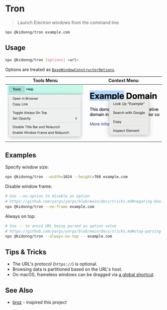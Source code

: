 # Tron

> Launch Electron windows from the command line

```sh
npx @kidonng/tron example.com
```

## Usage

```sh
npx @kidonng/tron [options] <url>
```

Options are treated as [`BaseWindowConstructorOptions`](https://www.electronjs.org/docs/latest/api/structures/base-window-options).

| Tools Menu                           | Context Menu                             |
|--------------------------------------|------------------------------------------|
| ![Tools Menu](images/tools-menu.png) | ![Context Menu](images/context-menu.png) |

## Examples

Specify window size:

```sh
npx @kidonng/tron --width=1024 --height=768 example.com
```

Disable window frame:

```sh
# Use --no-option to disable an option
# https://github.com/yargs/yargs/blob/main/docs/tricks.md#negating-boolean-arguments
npx @kidonng/tron --no-frame example.com
```

Always on top:

```sh
# Use -- to avoid URL being parsed as option value
# https://github.com/yargs/yargs/blob/main/docs/tricks.md#stop-parsing
npx @kidonng/tron --always-on-top -- example.com
```

## Tips & Tricks

- The URL's protocol (`https://`) is optional.
- Browsing data is partitioned based on the URL's host.
- On macOS, frameless windows can be dragged via [a global shortcut](https://github.com/mathiasbynens/dotfiles/issues/828).

## See Also

- [broz](https://github.com/antfu/broz) - inspired this project

